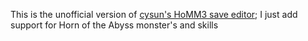 This is the unofficial version of [cysun's HoMM3 save editor](https://github.com/cysun/Heroes3Editor);
I just add support for Horn of the Abyss monster's and skills
